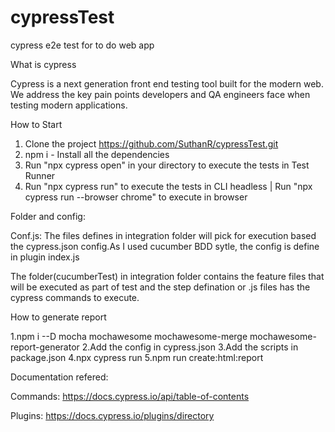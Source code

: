 # cypressTest
cypress e2e test for to do web app

What is cypress

Cypress is a next generation front end testing tool built for the modern web. We address the key pain points developers and QA engineers face when testing modern applications.

How to Start

1. Clone the project https://github.com/SuthanR/cypressTest.git
2. npm i - Install all the dependencies
3. Run "npx cypress open" in your directory to execute the tests in Test Runner 
4. Run "npx cypress run" to execute the tests in CLI headless | Run "npx cypress run --browser chrome" to execute in browser

Folder and config:

Conf.js: The files defines in integration folder will pick for execution based the cypress.json config.As I used cucumber BDD sytle, the config is define in plugin index.js

The folder(cucumberTest) in integration folder contains the feature files that will be executed as part of test and the step defination or .js files has the cypress commands to execute.

How to generate report

1.npm i --D mocha mochawesome mochawesome-merge mochawesome-report-generator
2.Add the config in cypress.json
3.Add the scripts in package.json
4.npx cypress run
5.npm run create:html:report

Documentation refered:

Commands: https://docs.cypress.io/api/table-of-contents

Plugins: https://docs.cypress.io/plugins/directory


